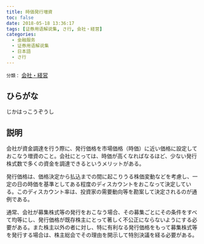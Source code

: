 ```yaml
---
title: 時価発行増資
toc: false
date: 2018-05-18 13:36:17
tags: [证券用语解说集, さ行, 会社・経営]
categories:
  - 金融服务
  - 证券用语解说集
  - 日本語
  - さ行
---
```


`分類：` [会社・経営](/tags/会社・経営/)

## ひらがな

じかはっこうぞうし

## 説明

会社が資金調達を行う際に、発行価格を市場価格（時価）に近い価格に設定しておこなう増資のこと。会社にとっては、時価が高くなればなるほど、少ない発行株式数で多くの資金を調達できるというメリットがある。

発行価格は、価格決定から払込までの間に起こりうる株価変動などを考慮し、一定の日の時価を基準としてある程度のディスカウントをおこなって決定している。このディスカウント率は、投資家の需要動向等を勘案して決定されるのが通例である。

通常、会社が募集株式等の発行をおこなう場合、その募集ごとにその条件をすべて均等にし、発行価格が既存株主にとって著しく不公正にならないようにする必要がある。また株主以外の者に対し、特に有利なる発行価格をもって募集株式等を発行する場合は、株主総会でその理由を開示して特別決議を経る必要がある。
